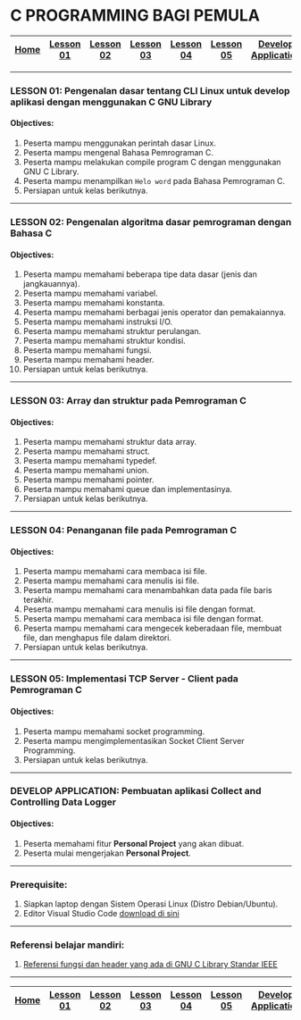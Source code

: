 # C PROGRAMMING BAGI PEMULA

| [Home][0] | [Lesson 01][1] | [Lesson 02][2] | [Lesson 03][3] | [Lesson 04][4] | [Lesson 05][5] | [Develop Application][6] |
|:---------:|:--------------:|:--------------:|:--------------:|:--------------:|:--------------:|:------------------------:|

---

### LESSON 01: Pengenalan dasar tentang CLI Linux untuk develop aplikasi dengan menggunakan C GNU Library

#### Objectives:
1. Peserta mampu menggunakan perintah dasar Linux. 
2. Peserta mampu mengenal Bahasa Pemrograman C.
3. Peserta mampu melakukan compile program C dengan menggunakan GNU C Library.
4. Peserta mampu menampilkan `Helo word` pada Bahasa Pemrograman C.
5. Persiapan untuk kelas berikutnya.

----

### LESSON 02: Pengenalan algoritma dasar pemrograman dengan Bahasa C
#### Objectives:
1. Peserta mampu memahami beberapa tipe data dasar (jenis dan jangkauannya).
2. Peserta mampu memahami variabel.
3. Peserta mampu memahami konstanta.
4. Peserta mampu memahami berbagai jenis operator dan pemakaiannya.
5. Peserta mampu memahami instruksi I/O.
6. Peserta mampu memahami struktur perulangan.
7. Peserta mampu memahami struktur kondisi.
8. Peserta mampu memahami fungsi.
9. Peserta mampu memahami header.
10. Persiapan untuk kelas berikutnya.

----

### LESSON 03: Array dan struktur pada Pemrograman C
#### Objectives:
1. Peserta mampu memahami struktur data array.
2. Peserta mampu memahami struct.
3. Peserta mampu memahami typedef.
4. Peserta mampu memahami union.
5. Peserta mampu memahami pointer.
6. Peserta mampu memahami queue dan implementasinya.
7. Persiapan untuk kelas berikutnya.

----

### LESSON 04: Penanganan file pada Pemrograman C
#### Objectives:
1. Peserta mampu memahami cara membaca isi file.
2. Peserta mampu memahami cara menulis isi file.
3. Peserta mampu memahami cara menambahkan data pada file baris terakhir.
4. Peserta mampu memahami cara menulis isi file dengan format.
5. Peserta mampu memahami cara membaca isi file dengan format.
6. Peserta mampu memahami cara mengecek keberadaan file, membuat file, dan menghapus file dalam direktori.
7. Persiapan untuk kelas berikutnya.

----

### LESSON 05: Implementasi TCP Server - Client pada Pemrograman C
#### Objectives:
1. Peserta mampu memahami socket programming.
2. Peserta mampu mengimplementasikan Socket Client Server Programming. 
3. Persiapan untuk kelas berikutnya.

----

### DEVELOP APPLICATION: Pembuatan aplikasi Collect and Controlling Data Logger
#### Objectives:
1. Peserta memahami fitur **Personal Project** yang akan dibuat.
2. Peserta mulai mengerjakan **Personal Project**.

----

### Prerequisite:
1. Siapkan laptop dengan Sistem Operasi Linux (Distro Debian/Ubuntu).
2. Editor Visual Studio Code [ download di sini ](https://code.visualstudio.com/download)
---

### Referensi belajar mandiri:
1. [ Referensi fungsi dan header yang ada di GNU C Library Standar IEEE ](https://pubs.opengroup.org/onlinepubs/9699919799/)
---

| [Home][0] | [Lesson 01][1] | [Lesson 02][2] | [Lesson 03][3] | [Lesson 04][4] | [Lesson 05][5] | [Develop Application][6] |
|:---------:|:--------------:|:--------------:|:--------------:|:--------------:|:--------------:|:------------------------:|

[0]: README.md "Home"
[1]: lesson-01.md "Pengenalan dasar tentang CLI Linux untuk develop aplikasi dengan menggunakan C GNU Library"
[2]: lesson-02.md "Pengenalan algoritma dasar pemrograman dengan Bahasa C"
[3]: lesson-03.md "Array dan struktur pada Pemrograman C"
[4]: lesson-04.md "Penanganan file pada Pemrograman C"
[5]: lesson-05.md "Implementasi TCP Server - Client pada Pemrograman C"
[6]: lesson-06.md "Pembuatan aplikasi Collect and Controlling Data Logger"
